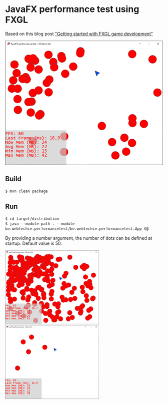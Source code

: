 # JavaFX performance test using FXGL

Based on this blog post ["Getting started with FXGL game development"](https://webtechie.be/post/2020-05-07-getting-started-with-fxgl/)

![Default 50 dots](screenshot/50dots.png)

## Build

```
$ mvn clean package
```

## Run

```
$ cd target/distribution
$ java --module-path . --module be.webtechie.performancetest/be.webtechie.performancetest.App $@
```

By providing a number argument, the number of dots can be defined at startup. Default value is 50.

![250 dots](screenshot/250dots.png)
![5 dots](screenshot/5dots.png)